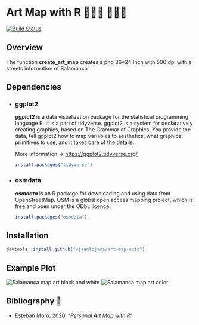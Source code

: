 # Art Map with R 👩🏻‍🎨 🧑🏻‍🎨

[![Build Status](https://travis-ci.com/vjsantojaca/art-map-octo.svg?branch=main)](https://travis-ci.com/vjsantojaca/art-map-octo)

## Overview
The function **create_art_map** creates a png 36*24 Inch with 500 dpi with a streets information of Salamanca
## Dependencies
- ### ggplot2
    ***ggplot2*** is a data visualization package for the statistical programming language R. It is a part of tidyverse. ggplot2 is a system for declaratively creating graphics, based on The Grammar of Graphics. You provide the data, tell ggplot2 how to map variables to aesthetics, what graphical primitives to use, and it takes care of the details.

    More information -> https://ggplot2.tidyverse.org/

    ```R
    install.packages("tidyverse")
    ```
- ### osmdata
    ***osmdata*** is an R package for downloading and using data from OpenStreetMap.  OSM is a global open access mapping project, which is free and open under the ODbL licence.

    ```R
    install.packages("osmdata")
    ```

## Installation
```R
devtools::install_github("vjsantojaca/art-map-octo")
```


## Example Plot
![Salamanca map art black and white](plots/salamanca_500_white_black.png "Salamanca map art black and white")
![Salamanca map art color](plots/salamanca_500_colors.png "Salamanca map art colors")
## Bibliography 📘
- [Esteban Moro](https://github.com/emoro). 2020. ["*Personal Art Map with R*"](http://estebanmoro.org/post/2020-10-19-personal-art-map-with-r/)